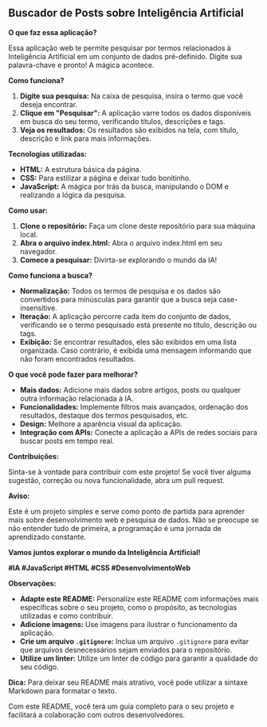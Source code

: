 ## Buscador de Posts sobre Inteligência Artificial

**O que faz essa aplicação?**

Essa aplicação web te permite pesquisar por termos relacionados à Inteligência Artificial em um conjunto de dados pré-definido. Digite sua palavra-chave e pronto! A mágica acontece.

**Como funciona?**

1. **Digite sua pesquisa:** Na caixa de pesquisa, insira o termo que você deseja encontrar.
2. **Clique em "Pesquisar":** A aplicação varre todos os dados disponíveis em busca do seu termo, verificando títulos, descrições e tags.
3. **Veja os resultados:** Os resultados são exibidos na tela, com título, descrição e link para mais informações.

**Tecnologias utilizadas:**

* **HTML:** A estrutura básica da página.
* **CSS:** Para estilizar a página e deixar tudo bonitinho.
* **JavaScript:** A mágica por trás da busca, manipulando o DOM e realizando a lógica da pesquisa.

**Como usar:**

1. **Clone o repositório:** Faça um clone deste repositório para sua máquina local.
2. **Abra o arquivo index.html:** Abra o arquivo index.html em seu navegador.
3. **Comece a pesquisar:** Divirta-se explorando o mundo da IA!

**Como funciona a busca?**

* **Normalização:** Todos os termos de pesquisa e os dados são convertidos para minúsculas para garantir que a busca seja case-insensitive.
* **Iteração:** A aplicação percorre cada item do conjunto de dados, verificando se o termo pesquisado está presente no título, descrição ou tags.
* **Exibição:** Se encontrar resultados, eles são exibidos em uma lista organizada. Caso contrário, é exibida uma mensagem informando que não foram encontrados resultados.

**O que você pode fazer para melhorar?**

* **Mais dados:** Adicione mais dados sobre artigos, posts ou qualquer outra informação relacionada à IA.
* **Funcionalidades:** Implemente filtros mais avançados, ordenação dos resultados, destaque dos termos pesquisados, etc.
* **Design:** Melhore a aparência visual da aplicação.
* **Integração com APIs:** Conecte a aplicação a APIs de redes sociais para buscar posts em tempo real.

**Contribuições:**

Sinta-se à vontade para contribuir com este projeto! Se você tiver alguma sugestão, correção ou nova funcionalidade, abra um pull request.

**Aviso:**

Este é um projeto simples e serve como ponto de partida para aprender mais sobre desenvolvimento web e pesquisa de dados. Não se preocupe se não entender tudo de primeira, a programação é uma jornada de aprendizado constante.

**Vamos juntos explorar o mundo da Inteligência Artificial!**

**#IA #JavaScript #HTML #CSS #DesenvolvimentoWeb**

**Observações:**

* **Adapte este README:** Personalize este README com informações mais específicas sobre o seu projeto, como o propósito, as tecnologias utilizadas e como contribuir.
* **Adicione imagens:** Use imagens para ilustrar o funcionamento da aplicação.
* **Crie um arquivo `.gitignore`:** Inclua um arquivo `.gitignore` para evitar que arquivos desnecessários sejam enviados para o repositório.
* **Utilize um linter:** Utilize um linter de código para garantir a qualidade do seu código.

**Dica:** Para deixar seu README mais atrativo, você pode utilizar a sintaxe Markdown para formatar o texto.

Com este README, você terá um guia completo para o seu projeto e facilitará a colaboração com outros desenvolvedores.
